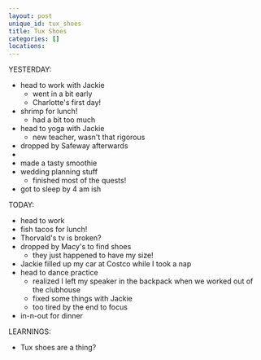 ```yaml
---
layout: post
unique_id: tux_shoes
title: Tux Shoes
categories: []
locations: 
---
```


YESTERDAY:
* head to work with Jackie
  * went in a bit early
  * Charlotte's first day!
* shrimp for lunch!
  * had a bit too much
* head to yoga with Jackie
  * new teacher, wasn't that rigorous
* dropped by Safeway afterwards
* 
* made a tasty smoothie
* wedding planning stuff
  * finished most of the quests!
* got to sleep by 4 am ish

TODAY:
* head to work
* fish tacos for lunch!
* Thorvald's tv is broken?
* dropped by Macy's to find shoes
  * they just happened to have my size!
* Jackie filled up my car at Costco while I took a nap
* head to dance practice
  * realized I left my speaker in the backpack when we worked out of the clubhouse
  * fixed some things with Jackie
  * too tired by the end to focus
* in-n-out for dinner

LEARNINGS:
* Tux shoes are a thing?
